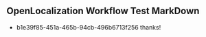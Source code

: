 ## OpenLocalization Workflow Test MarkDown
* b1e39f85-451a-465b-94cb-496b6713f256 thanks!

<!--HONumber=Sep16_HO1-->


